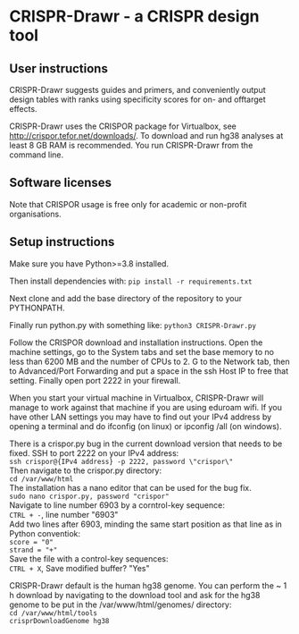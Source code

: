 # CRISPR-Drawr - a CRISPR design tool

## User instructions
CRISPR-Drawr suggests guides and primers, and conveniently output design tables with ranks using specificity scores for on- and offtarget effects.

CRISPR-Drawr uses the CRISPOR package for Virtualbox, see http://crispor.tefor.net/downloads/. To download and run hg38 analyses at least 8 GB RAM is recommended.
You run CRISPR-Drawr from the command line.

## Software licenses
Note that CRISPOR usage is free only for academic or non-profit organisations.
  
## Setup instructions
Make sure you have Python>=3.8 installed. 

Then install dependencies with:
`pip install -r requirements.txt`

Next clone and add the base directory of the repository to your PYTHONPATH.

Finally run python.py with something like:
`python3 CRISPR-Drawr.py`
  
Follow the CRISPOR download and installation instructions. Open the machine settings, go to the System tabs and set the base memory to no less than 6200 MB and the number of CPUs to 2. G to the Network tab, then to Advanced/Port Forwarding and put a space in the ssh Host IP to free that setting. Finally open port 2222 in your firewall.

When you start your virtual machine in Virtualbox, CRISPR-Drawr will manage to work against that machine if you are using eduroam wifi. If you have other LAN settings you may have to find out your IPv4 address by opening a terminal and do ifconfig (on linux) or ipconfig /all (on windows).

There is a crispor.py bug in the current download version that needs to be fixed. SSH to port 2222 on your IPv4 address:  
`ssh crispor@{IPv4 address} -p 2222, password \"crispor\"`  
Then navigate to the crispor.py directory:  
`cd /var/www/html`  
The installation has a nano editor that can be used for the bug fix.  
`sudo nano crispor.py, password "crispor"`  
Navigate to line number 6903 by a corntrol-key sequence:  
`CTRL + -`, line number "6903"  
Add two lines after 6903, minding the same start position as that line as in Python conventiok:  
`score = "0"`  
`strand = "+"`  
Save the file with a control-key sequences:  
`CTRL + X`, Save modified buffer? "Yes"  

CRISPR-Drawr default is the human hg38 genome. You can perform the ~ 1 h download by navigating to the download tool and ask for the hg38 genome to be put in the /var/www/html/genomes/ directory:  
`cd /var/www/html/tools`  
`crisprDownloadGenome hg38`  
